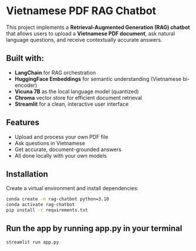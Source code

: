 # Vietnamese PDF RAG Chatbot

This project implements a **Retrieval-Augmented Generation (RAG) chatbot** that allows users to upload a **Vietnamese PDF document**, ask natural language questions, and receive contextually accurate answers.

## Built with:
- **LangChain** for RAG orchestration
- **HuggingFace Embeddings** for semantic understanding (Vietnamese bi-encoder)
- **Vicuna 7B** as the local language model (quantized)
- **Chroma** vector store for efficient document retrieval
- **Streamlit** for a clean, interactive user interface

## Features
- Upload and process your own PDF file
- Ask questions in Vietnamese
- Get accurate, document-grounded answers
- All done locally with your own models

## Installation
Create a virtual environment and install dependencies:
```bash
conda create -n rag-chatbot python=3.10
conda activate rag-chatbot
pip install -r requirements.txt
```
## Run the app by running app.py in your terminal
```bash
streamlit run app.py
```
